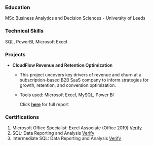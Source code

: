 ### Education
MSc Business Analytics and Decision Sciences - University of Leeds

### Technical Skills
SQL, PowerBI, Microsoft Excel

### Projects
- **CloudFlow Revenue and Retention Optimization**
  - This project uncovers key drivers of revenue and churn at a subscription-based B2B SaaS company to inform strategies for growth, retention, and conversion optimization.
  - Tools used: Microsoft Excel, MySQL, Power BI

    Click [**<u>here</u>**](https://github.com/savantadarsh/SQL) for full report


### Certifications
1. Microsoft Office Specialist: Excel Associate (Office 2019) [<u>Verify</u>](https://www.credly.com/badges/14bbd20b-611c-49cd-8790-c23d01e0189f/linked_in_profile)
3. SQL: Data Reporting and Analysis [<u>Verify</u>](https://www.linkedin.com/learning/certificates/377288960a11c79cc7e3234af8529dba2c8a52334cb90df1e644831ab2275a2b)
4. Intermediate SQL: Data Reporting and Analysis [<u>Verify</u>](https://www.linkedin.com/learning/certificates/d693f593adbd006453d9eaf6d3a352a7fe5ff4068ad9c04c86370832efd7b9c2)


